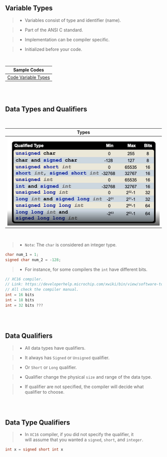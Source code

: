## Variable Types

> - Variables consist of type and identifier (name).

> - Part of the ANSI C standard.

> - Implementation can be compiler specific.

> - Initialized before your code.

<br />

| Sample Codes |
| ------------ |
| [Code Variable Types](./code-variable-types.c) |


<br />
<br />



## Data Types and Qualifiers

<br />

| Types |
| ----- |
| ![qualified-types](./images/01-data-types-and-qualifiers.png) |

<br />

> - `Note`: The `char` is considered an integer type.

```c
char num_1 = 1;
signed char num_2 = -128;
```

> - For instance, for some compilers the `int` have different bits.

```c
// XC16 compiler.
// Link: https://developerhelp.microchip.com/xwiki/bin/view/software-tools/xc16/install/
// All check the compiler manual.
int = 16 bits
int = 18 bits
int = 32 bits ???
```

<br />
<br />



## Data Qualifiers

> - All data types have qualifiers.

> - It always has `Signed` or `Unsigned` qualifier.

> - Or `Short` or `Long` qualifier.

> - Qualifier change the physical `size` and range of the data type.

> - If qualifier are not specified, the compiler will decide what <br />
    qualifier to choose.

<br />
<br />



## Data Type Qualifiers

> - In `XC16` compiler, if you did not specify the qualifier, it <br />
    will assume that you wanted a `signed`, `short`, and `integer`.

```c
int x = signed short int x
```
